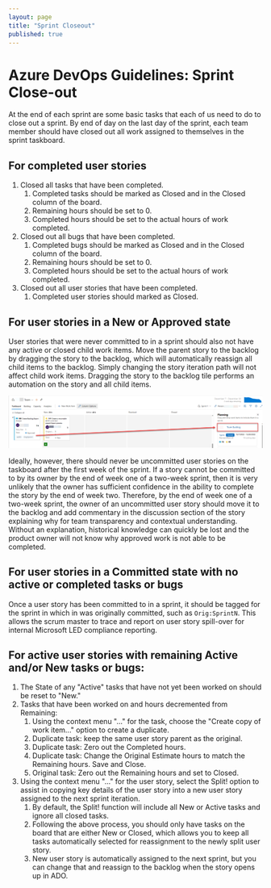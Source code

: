 ```yaml
---
layout: page
title: "Sprint Closeout"
published: true
---
```


# Azure DevOps Guidelines: Sprint Close-out

At the end of each sprint are some basic tasks that each of us need to do to close out a sprint.  By end of day on the last day of the sprint, each team member should have closed out all work assigned to themselves in the sprint taskboard.

## For completed user stories

1. Closed all tasks that have been completed.
    1. Completed tasks should be marked as Closed and in the Closed column of the board.
    2. Remaining hours should be set to 0.
    3. Completed hours should be set to the actual hours of work completed.
1. Closed out all bugs that have been completed.
    1. Completed bugs should be marked as Closed and in the Closed column of the board.
    2. Remaining hours should be set to 0.
    3. Completed hours should be set to the actual hours of work completed.
1. Closed out all user stories that have been completed.
    1. Completed user stories should marked as Closed.

## For user stories in a New or Approved state

User stories that were never committed to in a sprint should also not have any active or closed child work items.  Move the parent story to the backlog by dragging the story to the backlog, which will automatically reassign all child items to the backlog.  Simply changing the story iteration path will not affect child work items.  Dragging the story to the backlog tile performs an automation on the story and all child items.

![Drag Story to Backlog Tile](./images/UserStory.MoveToBacklogViaTile.png)

Ideally, however, there should never be uncommitted user stories on the taskboard after the first week of the sprint.  If a story cannot be committed to by its owner by the end of week one of a two-week sprint, then it is very unlikely that the owner has sufficient confidence in the ability to complete the story by the end of week two.  Therefore, by the end of week one of a two-week sprint, the owner of an uncommitted user story should move it to the backlog and add commentary in the discussion section of the story explaining why for team transparency and contextual understanding.  Without an explanation, historical knowledge can quickly be lost and the product owner will not know why approved work is not able to be completed.

## For user stories in a Committed state with no active or completed tasks or bugs

Once a user story has been committed to in a sprint, it should be tagged for the sprint in which in was originally committed, such as `Orig:SprintN`.  This allows the scrum master to trace and report on user story spill-over for internal Microsoft LED compliance reporting.

## For active user stories with remaining Active and/or New tasks or bugs:

1. The State of any "Active" tasks that have not yet been worked on should be reset to "New."
1. Tasks that have been worked on and hours decremented from Remaining:
    1. Using the context menu "..." for the task, choose the "Create copy of work item..." option to create a duplicate.
    1. Duplicate task: keep the same user story parent as the original.
    1. Duplicate task: Zero out the Completed hours.
    1. Duplicate task: Change the Original Estimate hours to match the Remaining hours. Save and Close.
    1. Original task: Zero out the Remaining hours and set to Closed.
1. Using the context menu "..." for the user story, select the Split! option to assist in copying key details of the user story into a new user story assigned to the next sprint iteration.
    1. By default, the Split! function will include all New or Active tasks and ignore all closed tasks.
    1. Following the above process, you should only have tasks on the board that are either New or Closed, which allows you to keep all tasks automatically selected for reassignment to the newly split user story.
    1. New user story is automatically assigned to the next sprint, but you can change that and reassign to the backlog when the story opens up in ADO.

